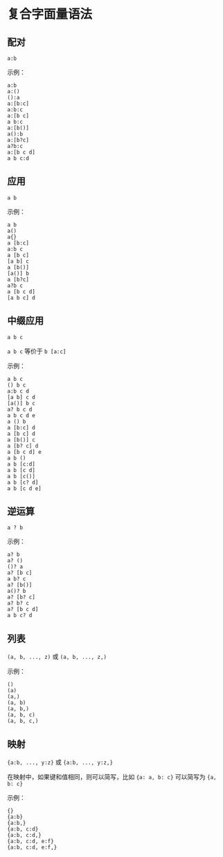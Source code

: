 # 复合字面量语法

## 配对

`a:b`

示例：

```air
a:b
a:()
():a
a:[b:c]
a:b:c
a:[b c]
a b:c
a:[b()]
a():b
a:[b?c]
a?b:c
a:[b c d]
a b c:d
```

## 应用

`a b`

示例：

```air
a b
a()
a{}
a [b:c]
a:b c
a [b c]
[a b] c
a [b()]
[a()] b
a [b?c]
a?b c
a [b c d]
[a b c] d
```

## 中缀应用

`a b c`

`a b c` 等价于 `b [a:c]`

示例：

```air
a b c
() b c
a:b c d
[a b] c d
[a()] b c
a? b c d
a b c d e
a () b
a [b:c] d
a [b c] d
a [b()] c
a [b? c] d
a [b c d] e
a b ()
a b [c:d]
a b [c d]
a b [c()]
a b [c? d]
a b [c d e]
```

## 逆运算

`a ? b`

示例：

```air
a? b
a? ()
()? a
a? [b c]
a b? c
a? [b()]
a()? b
a? [b? c]
a? b? c
a? [b c d]
a b c? d
```

## 列表

`(a, b, ..., z)` 或 `(a, b, ..., z,)`

示例：

```air
()
(a)
(a,)
(a, b)
(a, b,)
(a, b, c)
(a, b, c,)
```

## 映射

`{a:b, ..., y:z}` 或 `{a:b, ..., y:z,}`

在映射中，如果键和值相同，则可以简写，比如 `{a: a, b: c}` 可以简写为 `{a, b: c}`

示例：

```air
{}
{a:b}
{a:b,}
{a:b, c:d}
{a:b, c:d,}
{a:b, c:d, e:f}
{a:b, c:d, e:f,}
```
